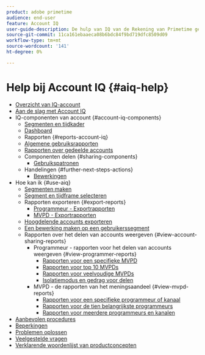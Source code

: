 ```yaml
---
product: adobe primetime
audience: end-user
feature: Account IQ
user-guide-description: De hulp van IQ van de Rekening van Primetime geeft informatie over de IQ van de Rekening componenten en begeleidt u door gebruikersreizen om de diverse componenten te gebruiken.
source-git-commit: 11ca161ebaaeca08b6bdc84f9bd719dfc8509d09
workflow-type: tm+mt
source-wordcount: '141'
ht-degree: 0%

---
```


# Help bij Account IQ {#aiq-help}

+ [Overzicht van IQ-account](/help/AccountIQ/home.md)
+ [Aan de slag met Account IQ](/help/AccountIQ/get-started.md)
+ IQ-componenten van account {#account-iq-components}
   + [Segmenten en tijdkader](/help/AccountIQ/segments-timeframe.md)
   + [Dashboard](/help/AccountIQ/dashboard.md)
   + Rapporten {#reports-account-iq}
   + [Algemene gebruiksrapporten](/help/AccountIQ/general-usage-reports.md)
   + [Rapporten over gedeelde accounts](/help/AccountIQ/shared-acc-reports.md)
   + Componenten delen {#sharing-components}
      + [Gebruikspatronen](/help/AccountIQ/usage-patterns.md)
   + Handelingen {#further-next-steps-actions}
      + [Bewerkingen](/help/AccountIQ/operations.md)
+ Hoe kan ik {#use-aiq}
   + [Segmenten maken](/help/AccountIQ/build-segment.md)
   + [Segment en tijdframe selecteren](/help/AccountIQ/howto-select-segment-timeframe.md)
   + Rapporten exporteren {#export-reports}
      + [Programmeur - Exportrapporten](/help/AccountIQ/export-segment-metrics-progr.md)
      + [MVPD - Exportrapporten](/help/AccountIQ/export-segment-metrics-mvpd.md)
   + [Hoogdelende accounts exporteren](/help/AccountIQ/export-acc-information.md)
   + [Een bewerking maken op een gebruikerssegment](/help/AccountIQ/operation-affecting-user-segment.md)
   + Rapporten over het delen van accounts weergeven {#view-account-sharing-reports}
      + Programmeur - rapporten voor het delen van accounts weergeven {#view-programmer-reports}
         + [Rapporten voor een specifieke MVPD](/help/AccountIQ/reports-for-specific-mvpds.md)
         + [Rapporten voor top 10 MVPDs](/help/AccountIQ/top-10-mvpd-reports.md)
         + [Rapporten voor veelvoudige MVPDs](viewrep-multiple-mvpd.md)
         + [Isolatiemodus en gedrag voor delen](/help/AccountIQ/isolation-mode.md)
      + MVPD - de rapporten van het meningsaandeel {#view-mvpd-reports}
         + [Rapporten voor een specifieke programmeur of kanaal](/help/AccountIQ/reports-for-specific-programmers.md)
         + [Rapporten voor de tien belangrijkste programmeurs](/help/AccountIQ/top-10-programmer-reports.md)
         + [Rapporten voor meerdere programmeurs en kanalen](viewrep-multiple-programmer.md)
+ [Aanbevolen procedures](/help/AccountIQ/best-practices.md)
+ [Beperkingen](/help/AccountIQ/limitations.md)
+ [Problemen oplossen](/help/AccountIQ/troubleshoot.md)
+ [Veelgestelde vragen](/help/AccountIQ/faq.md)
+ [Verklarende woordenlijst van productconcepten](/help/AccountIQ/product-concepts.md)